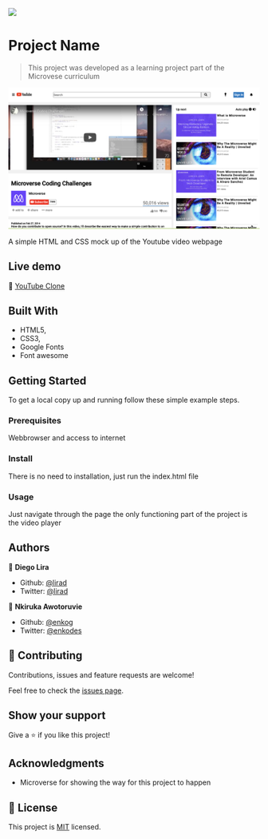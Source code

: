 ![](https://img.shields.io/badge/Microverse-blueviolet)

# Project Name

> This project was developed as a learning project part of the Microvese curriculum

![screenshot](./images/screenshot.png)

A simple HTML and CSS mock up of the Youtube video webpage

## Live demo

🔗 [YouTube Clone](https://raw.githack.com/enkog/Embedding-images-and-videos/develop/index.html)

## Built With

- HTML5,
- CSS3,
- Google Fonts
- Font awesome


## Getting Started

To get a local copy up and running follow these simple example steps.

### Prerequisites

Webbrowser and access to internet

### Install

There is no need to installation, just run the index.html file

### Usage

Just navigate through the page the only functioning part of the project is the video player

## Authors

👤 **Diego Lira**

- Github: [@lirad](https://github.com/lirad)
- Twitter: [@lirad](https://twitter.com/lirad)





👤 **Nkiruka Awotoruvie**

- Github: [@enkog](https://github.com/enkog)
- Twitter: [@enkodes](https://twitter.com/enkodes)


## 🤝 Contributing

Contributions, issues and feature requests are welcome!

Feel free to check the [issues page](issues/).

## Show your support

Give a ⭐️ if you like this project!

## Acknowledgments

- Microverse for showing the way for this project to happen

## 📝 License

This project is [MIT](lic.url) licensed.
